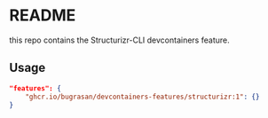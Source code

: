 # README

this repo contains the Structurizr-CLI devcontainers feature.

## Usage
```json
"features": {
    "ghcr.io/bugrasan/devcontainers-features/structurizr:1": {}
}
```